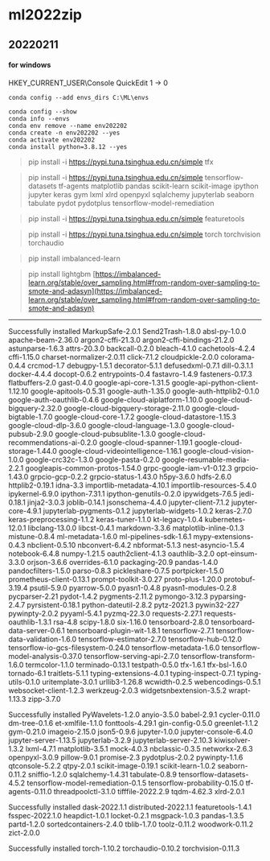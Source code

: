 # ml2022zip
 
## 20220211
#### for windows
HKEY_CURRENT_USER\Console QuickEdit 1 -> 0

```
conda config --add envs_dirs C:\ML\envs

conda config --show
conda info --envs
conda env remove --name env202202
conda create -n env202202 --yes
conda activate env202202
conda install python=3.8.12 --yes
```

> pip install -i https://pypi.tuna.tsinghua.edu.cn/simple tfx 

> pip install -i https://pypi.tuna.tsinghua.edu.cn/simple tensorflow-datasets tf-agents matplotlib pandas scikit-learn scikit-image ipython jupyter keras gym lxml xlrd openpyxl sqlalchemy jupyterlab seaborn tabulate pydot pydotplus tensorflow-model-remediation 

> pip install -i https://pypi.tuna.tsinghua.edu.cn/simple featuretools

> pip install -i https://pypi.tuna.tsinghua.edu.cn/simple torch torchvision torchaudio

> pip install imbalanced-learn

> pip install lightgbm
[https://imbalanced-learn.org/stable/over_sampling.html#from-random-over-sampling-to-smote-and-adasyn](https://imbalanced-learn.org/stable/over_sampling.html#from-random-over-sampling-to-smote-and-adasyn)

--------
Successfully installed MarkupSafe-2.0.1 Send2Trash-1.8.0 absl-py-1.0.0 apache-beam-2.36.0 argon2-cffi-21.3.0 argon2-cffi-bindings-21.2.0 astunparse-1.6.3 attrs-20.3.0 backcall-0.2.0 bleach-4.1.0 cachetools-4.2.4 cffi-1.15.0 charset-normalizer-2.0.11 click-7.1.2 cloudpickle-2.0.0 colorama-0.4.4 crcmod-1.7 debugpy-1.5.1 decorator-5.1.1 defusedxml-0.7.1 dill-0.3.1.1 docker-4.4.4 docopt-0.6.2 entrypoints-0.4 fastavro-1.4.9 fasteners-0.17.3 flatbuffers-2.0 gast-0.4.0 google-api-core-1.31.5 google-api-python-client-1.12.10 google-apitools-0.5.31 google-auth-1.35.0 google-auth-httplib2-0.1.0 google-auth-oauthlib-0.4.6 google-cloud-aiplatform-1.10.0 google-cloud-bigquery-2.32.0 google-cloud-bigquery-storage-2.11.0 google-cloud-bigtable-1.7.0 google-cloud-core-1.7.2 google-cloud-datastore-1.15.3 google-cloud-dlp-3.6.0 google-cloud-language-1.3.0 google-cloud-pubsub-2.9.0 google-cloud-pubsublite-1.3.0 google-cloud-recommendations-ai-0.2.0 google-cloud-spanner-1.19.1 google-cloud-storage-1.44.0 google-cloud-videointelligence-1.16.1 google-cloud-vision-1.0.0 google-crc32c-1.3.0 google-pasta-0.2.0 google-resumable-media-2.2.1 googleapis-common-protos-1.54.0 grpc-google-iam-v1-0.12.3 grpcio-1.43.0 grpcio-gcp-0.2.2 grpcio-status-1.43.0 h5py-3.6.0 hdfs-2.6.0 httplib2-0.19.1 idna-3.3 importlib-metadata-4.10.1 importlib-resources-5.4.0 ipykernel-6.9.0 ipython-7.31.1 ipython-genutils-0.2.0 ipywidgets-7.6.5 jedi-0.18.1 jinja2-3.0.3 joblib-0.14.1 jsonschema-4.4.0 jupyter-client-7.1.2 jupyter-core-4.9.1 jupyterlab-pygments-0.1.2 jupyterlab-widgets-1.0.2 keras-2.7.0 keras-preprocessing-1.1.2 keras-tuner-1.1.0 kt-legacy-1.0.4 kubernetes-12.0.1 libclang-13.0.0 libcst-0.4.1 markdown-3.3.6 matplotlib-inline-0.1.3 mistune-0.8.4 ml-metadata-1.6.0 ml-pipelines-sdk-1.6.1 mypy-extensions-0.4.3 nbclient-0.5.10 nbconvert-6.4.2 nbformat-5.1.3 nest-asyncio-1.5.4 notebook-6.4.8 numpy-1.21.5 oauth2client-4.1.3 oauthlib-3.2.0 opt-einsum-3.3.0 orjson-3.6.6 overrides-6.1.0 packaging-20.9 pandas-1.4.0 pandocfilters-1.5.0 parso-0.8.3 pickleshare-0.7.5 portpicker-1.5.0 prometheus-client-0.13.1 prompt-toolkit-3.0.27 proto-plus-1.20.0 protobuf-3.19.4 psutil-5.9.0 pyarrow-5.0.0 pyasn1-0.4.8 pyasn1-modules-0.2.8 pycparser-2.21 pydot-1.4.2 pygments-2.11.2 pymongo-3.12.3 pyparsing-2.4.7 pyrsistent-0.18.1 python-dateutil-2.8.2 pytz-2021.3 pywin32-227 pywinpty-2.0.2 pyyaml-5.4.1 pyzmq-22.3.0 requests-2.27.1 requests-oauthlib-1.3.1 rsa-4.8 scipy-1.8.0 six-1.16.0 tensorboard-2.8.0 tensorboard-data-server-0.6.1 tensorboard-plugin-wit-1.8.1 tensorflow-2.7.1 tensorflow-data-validation-1.6.0 tensorflow-estimator-2.7.0 tensorflow-hub-0.12.0 tensorflow-io-gcs-filesystem-0.24.0 tensorflow-metadata-1.6.0 tensorflow-model-analysis-0.37.0 tensorflow-serving-api-2.7.0 tensorflow-transform-1.6.0 termcolor-1.1.0 terminado-0.13.1 testpath-0.5.0 tfx-1.6.1 tfx-bsl-1.6.0 tornado-6.1 traitlets-5.1.1 typing-extensions-4.0.1 typing-inspect-0.7.1 typing-utils-0.1.0 uritemplate-3.0.1 urllib3-1.26.8 wcwidth-0.2.5 webencodings-0.5.1 websocket-client-1.2.3 werkzeug-2.0.3 widgetsnbextension-3.5.2 wrapt-1.13.3 zipp-3.7.0

Successfully installed PyWavelets-1.2.0 anyio-3.5.0 babel-2.9.1 cycler-0.11.0 dm-tree-0.1.6 et-xmlfile-1.1.0 fonttools-4.29.1 gin-config-0.5.0 greenlet-1.1.2 gym-0.21.0 imageio-2.15.0 json5-0.9.6 jupyter-1.0.0 jupyter-console-6.4.0 jupyter-server-1.13.5 jupyterlab-3.2.9 jupyterlab-server-2.10.3 kiwisolver-1.3.2 lxml-4.7.1 matplotlib-3.5.1 mock-4.0.3 nbclassic-0.3.5 networkx-2.6.3 openpyxl-3.0.9 pillow-9.0.1 promise-2.3 pydotplus-2.0.2 pywinpty-1.1.6 qtconsole-5.2.2 qtpy-2.0.1 scikit-image-0.19.1 scikit-learn-1.0.2 seaborn-0.11.2 sniffio-1.2.0 sqlalchemy-1.4.31 tabulate-0.8.9 tensorflow-datasets-4.5.2 tensorflow-model-remediation-0.1.5 tensorflow-probability-0.15.0 tf-agents-0.11.0 threadpoolctl-3.1.0 tifffile-2022.2.9 tqdm-4.62.3 xlrd-2.0.1

Successfully installed dask-2022.1.1 distributed-2022.1.1 featuretools-1.4.1 fsspec-2022.1.0 heapdict-1.0.1 locket-0.2.1 msgpack-1.0.3 pandas-1.3.5 partd-1.2.0 sortedcontainers-2.4.0 tblib-1.7.0 toolz-0.11.2 woodwork-0.11.2 zict-2.0.0

Successfully installed torch-1.10.2 torchaudio-0.10.2 torchvision-0.11.3